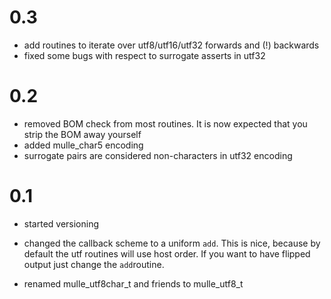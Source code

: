 # 0.3

* add routines to iterate over utf8/utf16/utf32 forwards and (!) backwards
* fixed some bugs with respect to surrogate asserts in utf32

# 0.2

* removed BOM check from most routines. It is now expected that you strip
  the BOM away yourself
* added mulle_char5 encoding 
* surrogate pairs are considered non-characters in utf32 encoding 


# 0.1

* started versioning

* changed the callback scheme to a uniform `add`. This is nice,
  because by default the utf routines will use host order. If you want
  to have flipped output just change the `add`routine.

* renamed mulle_utf8char_t and friends to mulle_utf8_t 